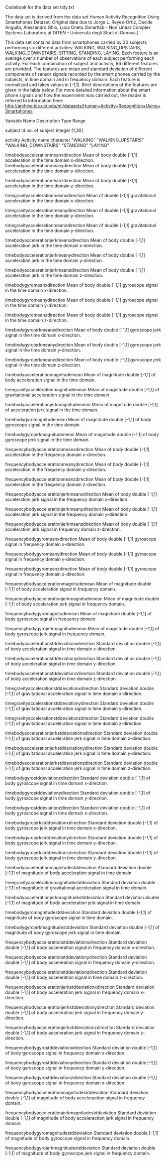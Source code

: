 Codebook for the data set tidy.txt 

The data set is derived from the data set Human Activity Recognition Using Smartphones Dataset.
Original data due to Jorge L. Reyes-Ortiz, Davide Anguita, Alessandro Ghio, Luca Oneto.(Smartlab - Non Linear Complex Systems Laboratory at DITEN - Università degli Studi di Genova.)

This data set contains data from smartphones carried by 30 subjects performing six
different actvities:
WALKING, WALKING_UPSTAIRS, WALKING_DOWNSTAIRS, SITTING, STANDING, LAYING.
Each feature is an average over a number of observations of each subject performing each activity. 
For each combination of subject and activity, 66 different features are provided.
The features are mean and standard deviation of different components of sensor signals
recorded by the smart phones carried by the subjects, in time domain and in frequency domain.
Each feature is normalized and takes values in [-1,1].
Brief descriptions of the features are given in the table below. For more detailed information
about the smart phone signals and how the experiment was carried out, the reader is referred to information here: http://archive.ics.uci.edu/ml/datasets/Human+Activity+Recognition+Using+Smartphones


Variable Name                                 Description       Type      Range            

subject                                       Id no. of subject integer   [1,30]

activity                                      Activity name     character "WALKING"
                                                                          "WALKING_UPSTAIRS"
                                                                          "WALKING_DOWNSTAIRS"
                                                                          "STANDING"
                                                                          "LAYING"
                            
timebodyaccelerationmeanxdirection            Mean of body        double    [-1,1]
                                              acceleration in 
                                              the time domain
                                              x-direction.     
timebodyaccelerationmeanydirection            Mean of body        double    [-1,1]
                                              acceleration in 
                                              the time domain
                                              y-direction.       

timebodyaccelerationmeanzdirection            Mean of body        double    [-1,1]
                                              acceleration in 
                                              the time domain
                                              z-direction. 

timegravityaccelerationmeanxdirection         Mean of             double    [-1,1]
                                              gravitational       
                                              acceleration in 
                                              the time domain
                                              x-direction.      

timegravityaccelerationmeanydirection         Mean of             double    [-1,1]
                                              gravitational       
                                              acceleration in 
                                              the time domain
                                              y-direction.         

timegravityaccelerationmeanzdirection         Mean of             double    [-1,1]
                                              gravitational       
                                              acceleration in 
                                              the time domain
                                              y-direction.       

timebodyaccelerationjerkmeanxdirection        Mean of body        double    [-1,1]
                                              acceleration jerk 
                                              in the time domain
                                              x-direction.     

timebodyaccelerationjerkmeanydirection        Mean of body        double    [-1,1]
                                              acceleration jerk 
                                              in the time domain
                                              y-direction.       

timebodyaccelerationjerkmeanzdirection        Mean of body        double    [-1,1]
                                              acceleration jerk 
                                              in the time domain
                                              z-direction.    

timebodygyromeanxdirection                    Mean of body        double    [-1,1]
                                              gyroscope signal 
                                              in the time domain
                                              x-direction.       

timebodygyromeanydirection                    Mean of body        double    [-1,1]
                                              gyroscope signal 
                                              in the time domain
                                              y-direction.       

timebodygyromeanzdirection                    Mean of body        double    [-1,1]
                                              gyroscope signal 
                                              in the time domain
                                              z-direction.    

timebodygyrojerkmeanxdirection                Mean of body        double    [-1,1]
                                              gyroscope jerk
                                              signal in the time 
                                              domain x-direction.        

timebodygyrojerkmeanydirection                Mean of body        double    [-1,1]
                                              gyroscope jerk
                                              signal in the time 
                                              domain y-direction.     

timebodygyrojerkmeanzdirection                Mean of body        double    [-1,1]
                                              gyroscope jerk
                                              signal in the time 
                                              domain z-direction.      

timebodyaccelerationmagnitudemean             Mean of magnitude   double    [-1,1]
                                              of body acceleration
                                              signal in the time 
                                              domain.    

timegravityaccelerationmagnitudemean          Mean of magnitude   double    [-1,1]
                                              of gravitational
                                              acceleration signal 
                                              in the time domain      

timebodyaccelerationjerkmagnitudemean         Mean of magnitude   double    [-1,1]
                                              of acceleration
                                              jerk signal in the 
                                              time domain.      

timebodygyromagnitudemean                     Mean of magnitude   double    [-1,1]
                                              of body gyroscope
                                              signal in the time 
                                              domain.    

timebodygyrojerkmagnitudemean                 Mean of magnitude   double    [-1,1]
                                              of body gyroscope
                                              jerk signal in the 
                                              time domain.          

frequencybodyaccelerationmeanxdirection       Mean of body        double    [-1,1]
                                              acceleration in 
                                              the frequency domain
                                              x-direction.

frequencybodyaccelerationmeanydirection       Mean of body        double    [-1,1]
                                              acceleration in 
                                              the frequency domain
                                              y-direction.

frequencybodyaccelerationmeanzdirection       Mean of body        double    [-1,1]
                                              acceleration in 
                                              the frequency domain
                                              z-direction. 

frequencybodyaccelerationjerkmeanxdirection   Mean of body        double    [-1,1]
                                              acceleration jerk
                                              signal in 
                                              the frequency domain
                                              x-direction.     

frequencybodyaccelerationjerkmeanydirection   Mean of body        double    [-1,1]
                                              acceleration jerk
                                              signal in 
                                              the frequency domain
                                              y-direction.     

frequencybodyaccelerationjerkmeanzdirection   Mean of body        double    [-1,1]
                                              acceleration jerk 
                                              signal in 
                                              frequency domain
                                              z-direction.       

frequencybodygyromeanxdirection               Mean of body        double    [-1,1]
                                              gyroscope signal 
                                              in frequency
                                              domain
                                              x-direction.        

frequencybodygyromeanydirection               Mean of body        double    [-1,1]
                                              gyroscope signal 
                                              in frequency
                                              domain
                                              y-direction.     

frequencybodygyromeanzdirection               Mean of body        double    [-1,1]
                                              gyroscope signal 
                                              in frequency
                                              domain
                                              z-direction.       

frequencybodyaccelerationmagnitudemean        Mean of magnitude    double    [-1,1]
                                              of body acceleration
                                              signal in frequency
                                              domain.      

frequencybodyaccelerationjerkmagnitudemean    Mean of magnitude    double    [-1,1]
                                              of body acceleration
                                              jerk signal in 
                                              frequency domain.        

frequencybodygyromagnitudemean                Mean of magnitude    double    [-1,1]
                                              of body gyroscope
                                              signal in 
                                              frequency domain.                

frequencybodygyrojerkmagnitudemean            Mean of magnitude    double    [-1,1]
                                              of body gyroscope
                                              jerk signal in 
                                              frequency domain.       

timebodyaccelerationstddeviationxdirection    Standard deviation   double    [-1,1]
                                              of body acceleration
                                              signal in time domain
                                              x-direction. 

timebodyaccelerationstddeviationydirection    Standard deviation   double    [-1,1]
                                              of body acceleration
                                              signal in time domain
                                              y-direction.     

timebodyaccelerationstddeviationzdirection    Standard deviation   double    [-1,1]
                                              of body acceleration
                                              signal in time domain
                                              z-direction.    

timegravityaccelerationstddeviationxdirection Standard deviation   double    [-1,1]
                                              of gravitational 
                                              acceleration signal 
                                              in time domain
                                              x-direction.    

timegravityaccelerationstddeviationydirection Standard deviation   double    [-1,1]
                                              of gravitational 
                                              acceleration signal 
                                              in time domain
                                              y-direction.    

timegravityaccelerationstddeviationzdirection Standard deviation   double    [-1,1]
                                              of gravitational 
                                              acceleration signal 
                                              in time domain
                                              z-direction.

timebodyaccelerationjerkstddeviationxdirection Standard deviation   double    [-1,1]
                                               of gravitational 
                                               acceleration jerk 
                                               signal in time domain
                                               x-direction.     

timebodyaccelerationjerkstddeviationydirection Standard deviation   double    [-1,1]
                                               of gravitational 
                                               acceleration jerk 
                                               signal in time domain
                                               y-direction.     

timebodyaccelerationjerkstddeviationzdirection Standard deviation   double    [-1,1]
                                               of gravitational 
                                               acceleration jerk 
                                               signal in time domain
                                               z-direction.   

timebodygyrostddeviationxdirection            Standard deviation   double    [-1,1]
                                              of body gyroscope 
                                              signal in time domain
                                              x-direction.    

timebodygyrostddeviationydirection            Standard deviation   double    [-1,1]
                                              of body gyroscope 
                                              signal in time domain
                                              y-direction.  

timebodygyrostddeviationzdirection            Standard deviation   double    [-1,1]
                                              of body gyroscope 
                                              signal in time domain
                                              z-direction. 

timebodygyrojerkstddeviationxdirection        Standard deviation   double    [-1,1]
                                              of body gyroscope 
                                              jerk signal in 
                                              time domain
                                              x-direction.     

timebodygyrojerkstddeviationydirection        Standard deviation   double    [-1,1]
                                              of body gyroscope 
                                              jerk signal in time 
                                              domain y-direction.  

timebodygyrojerkstddeviationzdirection        Standard deviation   double    [-1,1]
                                              of body gyroscope 
                                              jerk signal in time 
                                              domain y-direction.

timebodyaccelerationmagnitudestddeviation     Standard deviation   double    [-1,1]
                                              of magnitude of
                                              body acceleration
                                              signal in time 
                                              domain.    

timegravityaccelerationmagnitudestddeviation  Standard deviation   double    [-1,1]
                                              of magnitude of
                                              gravitational
                                              acceleration signal 
                                              in time domain.    

timebodyaccelerationjerkmagnitudestddeviation Standard deviation   double    [-1,1]
                                              of magnitude of
                                              body acceleration
                                              jerk signal 
                                              in time domain.    

timebodygyromagnitudestddeviation             Standard deviation   double    [-1,1]
                                              of magnitude of
                                              body gyroscope
                                              signal in time domain.   

timebodygyrojerkmagnitudestddeviation         Standard deviation   double    [-1,1]
                                              of magnitude of
                                              body gyroscope
                                              jerk signal 
                                              in time domain. 

frequencybodyaccelerationstddeviationxdirection Standard deviation   double    [-1,1]
                                              of body acceleration
                                              signal in frequency 
                                              domain x-direction.

frequencybodyaccelerationstddeviationydirection Standard deviation   double    [-1,1]
                                              of body acceleration
                                              signal in frequency 
                                              domain y-direction.  

frequencybodyaccelerationstddeviationzdirection Standard deviation   double    [-1,1]
                                              of body acceleration
                                              signal in time domain
                                              z-direction.   

frequencybodyaccelerationjerkstddeviationxdirection Standard deviation   double    [-1,1]
                                              of body acceleration
                                              jerk signal 
                                              in frequency domain 
                                              x-direction.

frequencybodyaccelerationjerkstddeviationydirection Standard deviation   double    [-1,1]
                                              of body acceleration
                                              jerk signal 
                                              in frequency domain 
                                              y-direction.

frequencybodyaccelerationjerkstddeviationzdirection Standard deviation   double    [-1,1]
                                              of body acceleration
                                              jerk signal 
                                              in frequency domain
                                              z-direction.

frequencybodygyrostddeviationxdirection       Standard deviation   double    [-1,1]
                                              of body gyroscope
                                              signal in 
                                              frequency domain
                                              x-direction.     

frequencybodygyrostddeviationydirection       Standard deviation   double    [-1,1]
                                              of body gyroscope
                                              signal in 
                                              frequency domain
                                              y-direction.

frequencybodygyrostddeviationzdirection       Standard deviation   double    [-1,1]
                                              of body gyroscope
                                              signal in 
                                              frequency domain
                                              x-direction.    

frequencybodyaccelerationmagnitudestddeviation Standard deviation   double    [-1,1]
                                              of magnitude of 
                                              body acceleraction
                                              signal 
                                              in frequency domain.
                                                
frequencybodyaccelerationjerkmagnitudestddeviation Standard deviation   double    [-1,1]
                                              of magnitude of 
                                              body acceleraction
                                              jerk signal 
                                              in frequency domain.

frequencybodygyromagnitudestddeviation        Standard deviation   double    [-1,1]
                                              of magnitude of 
                                              body gyroscope
                                              signal 
                                              in frequency domain.

frequencybodygyrojerkmagnitudestddeviation   Standard deviation   double    [-1,1]
                                              of magnitude of 
                                              body gyroscope
                                              jerk signal 
                                              in frequency domain.